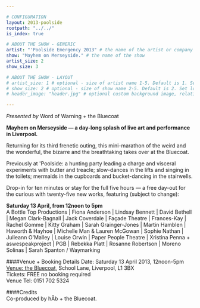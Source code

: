 ```yaml
---

# CONFIGURATION
layout: 2013-poolside
rootpath: "../../"
is_index: true

# ABOUT THE SHOW - GENERIC
artist: "'Poolside Emergency 2013" # the name of the artist or company
show: "Mayhem on Merseyside." # the name of the show
artist_size: 2
show_size: 3

# ABOUT THE SHOW - LAYOUT
# artist_size: 1 # optional - size of artist name 1-5. Default is 1. Set longer names to lower values
# show_size: 2 # optional - size of show name 2-5. Default is 2. Set longer names to lower values
# header_image: "header.jpg" # optional custom background image, relative to current page

---
```

*Presented by* Word of Warning + the Bluecoat          
        
**Mayhem on Merseyside — a day-long splash of live art and performance in Liverpool.**
       
Returning for its third frenetic outing, this mini-marathon of the weird and the wonderful, the bizarre and the breathtaking takes over at the Bluecoat.

Previously at 'Poolside: a hunting party leading a charge and visceral experiments with butter and treacle; slow-dances in the lifts and singing in the toilets; mermaids in the cupboards and bucket-dancing in the stairwells.

Drop-in for ten minutes or stay for the full five hours — a free day-out for the curious with twenty-five new works, featuring (subject to change):    

**Saturday 13 April, from 12noon to 5pm**        
A Bottle Top Productions | Fiona Anderson | Lindsay Bennett | David Bethell | Megan Clark-Bagnall | Jack Coverdale | Façade Theatre | Frances-Kay | Rachel Gomme | Kitty Graham | Sarah Grainger-Jones | Martin Hamblen | Haworth & Hayhoe | Michelle Man & Lauren McGowan | Sophie Nathan | Julieann O'Malley | Louise Orwin | Paper People Theatre | Xristina Penna + aswespeakproject | PGB | Rebekka Platt | Rosanne Robertson | Moreno Solinas | Sarah Spanton / Waymarking    
 
####Venue + Booking Details
Date: Saturday 13 April 2013, 12noon-5pm    
[Venue: the Bluecoat](http://www.thebluecoat.org.uk/content/index/visitor-info), School Lane, Liverpool, L1 3BX    
Tickets: FREE no booking required   
Venue Tel: 0151 702 5324   

####Credits         
Co-produced by hÅb + the Bluecoat.
